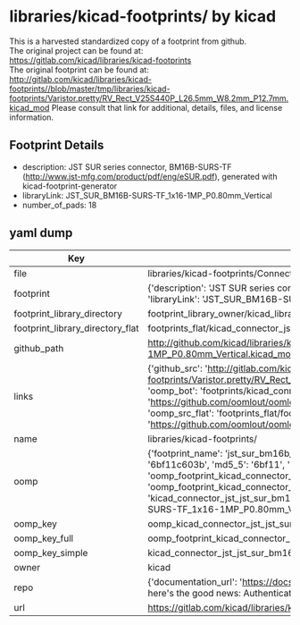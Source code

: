 # libraries/kicad-footprints/ by kicad  
This is a harvested standardized copy of a footprint from github.  
The original project can be found at:  
https://gitlab.com/kicad/libraries/kicad-footprints  
The original footprint can be found at:
http://gitlab.com/kicad/libraries/kicad-footprints//blob/master/tmp/libraries/kicad-footprints/Varistor.pretty/RV_Rect_V25S440P_L26.5mm_W8.2mm_P12.7mm.kicad_mod
Please consult that link for additional, details, files, and license information.  
## Footprint Details
* description: JST SUR series connector, BM16B-SURS-TF (http://www.jst-mfg.com/product/pdf/eng/eSUR.pdf), generated with kicad-footprint-generator  
* libraryLink: JST_SUR_BM16B-SURS-TF_1x16-1MP_P0.80mm_Vertical  
* number_of_pads: 18  
## yaml dump  
| Key | Value |  
| --- | --- |  
| file | libraries/kicad-footprints/Connector_JST.pretty/JST_SUR_BM16B-SURS-TF_1x16-1MP_P0.80mm_Vertical.kicad_mod |  
| footprint | {'description': 'JST SUR series connector, BM16B-SURS-TF (http://www.jst-mfg.com/product/pdf/eng/eSUR.pdf), generated with kicad-footprint-generator', 'libraryLink': 'JST_SUR_BM16B-SURS-TF_1x16-1MP_P0.80mm_Vertical', 'number_of_pads': 18} |  
| footprint_library_directory | footprint_library_owner/kicad_libraries/kicad-footprints/ |  
| footprint_library_directory_flat | footprints_flat/kicad_connector_jst_jst_sur_bm16b_surs_tf_1x16_1mp_p0_80mm_vertical/working |  
| github_path | http://github.com/kicad/libraries/kicad-footprints//blob/master/tmp/libraries/kicad-footprints/Connector_JST.pretty/JST_SUR_BM16B-SURS-TF_1x16-1MP_P0.80mm_Vertical.kicad_mod |  
| links | {'github_src': 'http://gitlab.com/kicad/libraries/kicad-footprints//blob/master/tmp/libraries/kicad-footprints/Varistor.pretty/RV_Rect_V25S440P_L26.5mm_W8.2mm_P12.7mm.kicad_mod', 'github_src_repo': 'https://gitlab.com/kicad/libraries/kicad-footprints', 'oomp_bot': 'footprints/kicad_connector_jst_jst_sur_bm16b_surs_tf_1x16_1mp_p0_80mm_vertical/working', 'oomp_bot_github': 'https://github.com/oomlout/oomlout_oomp_footprint_bot/tree/main/footprints/kicad_connector_jst_jst_sur_bm16b_surs_tf_1x16_1mp_p0_80mm_vertical/working', 'oomp_src_flat': 'footprints_flat/footprints_flat/kicad_connector_jst_jst_sur_bm16b_surs_tf_1x16_1mp_p0_80mm_vertical/working', 'oomp_src_flat_github': 'https://github.com/oomlout/oomlout_oomp_footprint_src/tree/main/footprints_flat/kicad_connector_jst_jst_sur_bm16b_surs_tf_1x16_1mp_p0_80mm_vertical/working'} |  
| name | libraries/kicad-footprints/ |  
| oomp | {'footprint_name': 'jst_sur_bm16b_surs_tf_1x16_1mp_p0_80mm_vertical', 'library_name': 'connector_jst', 'md5': '6bf11c603b7dad133a02319b22c042bd', 'md5_10': '6bf11c603b', 'md5_5': '6bf11', 'md5_6': '6bf11c', 'oomp_key': 'oomp_kicad_connector_jst_jst_sur_bm16b_surs_tf_1x16_1mp_p0_80mm_vertical', 'oomp_key_extra': 'oomp_footprint_kicad_connector_jst_jst_sur_bm16b_surs_tf_1x16_1mp_p0_80mm_vertical', 'oomp_key_full': 'oomp_footprint_kicad_connector_jst_jst_sur_bm16b_surs_tf_1x16_1mp_p0_80mm_vertical_6bf11c', 'oomp_key_simple': 'kicad_connector_jst_jst_sur_bm16b_surs_tf_1x16_1mp_p0_80mm_vertical', 'original_filename': 'libraries/kicad-footprints/Connector_JST.pretty/JST_SUR_BM16B-SURS-TF_1x16-1MP_P0.80mm_Vertical.kicad_mod', 'owner_name': 'kicad'} |  
| oomp_key | oomp_kicad_connector_jst_jst_sur_bm16b_surs_tf_1x16_1mp_p0_80mm_vertical |  
| oomp_key_full | oomp_footprint_kicad_connector_jst_jst_sur_bm16b_surs_tf_1x16_1mp_p0_80mm_vertical |  
| oomp_key_simple | kicad_connector_jst_jst_sur_bm16b_surs_tf_1x16_1mp_p0_80mm_vertical |  
| owner | kicad |  
| repo | {'documentation_url': 'https://docs.github.com/rest/overview/resources-in-the-rest-api#rate-limiting', 'message': "API rate limit exceeded for 84.66.173.59. (But here's the good news: Authenticated requests get a higher rate limit. Check out the documentation for more details.)"} |  
| url | https://gitlab.com/kicad/libraries/kicad-footprints |  

